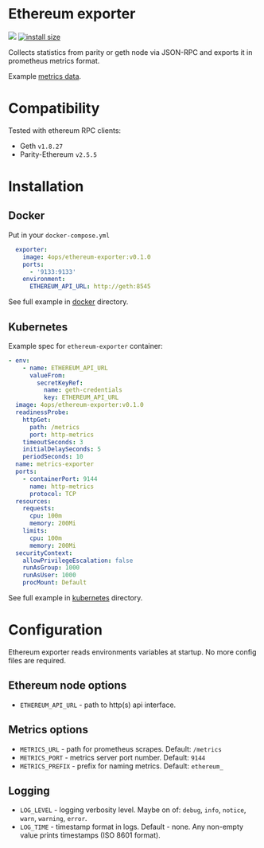 # Ethereum exporter

[![](https://images.microbadger.com/badges/image/4ops/ethereum-exporter.svg)](https://hub.docker.com/r/4ops/ethereum-exporter 'View on Docker Hub') [![install size](https://packagephobia.now.sh/badge?p=ethereum-exporter)](https://packagephobia.now.sh/result?p=ethereum-exporter)

Collects statistics from parity or geth node via JSON-RPC and exports it in prometheus metrics format.

Example [metrics data](https://github.com/4ops/ethereum-exporter/blob/master/examples/).

# Compatibility

Tested with ethereum RPC clients:

- Geth `v1.8.27`
- Parity-Ethereum `v2.5.5`

# Installation

## Docker

Put in your `docker-compose.yml`

```YAML
  exporter:
    image: 4ops/ethereum-exporter:v0.1.0
    ports:
      - '9133:9133'
    environment:
      ETHEREUM_API_URL: http://geth:8545
```

See full example in [docker](https://github.com/4ops/ethereum-exporter/tree/master/examples/docker) directory.

## Kubernetes

Example spec for `ethereum-exporter` container:

```YAML
- env:
    - name: ETHEREUM_API_URL
      valueFrom:
        secretKeyRef:
          name: geth-credentials
          key: ETHEREUM_API_URL
  image: 4ops/ethereum-exporter:v0.1.0
  readinessProbe:
    httpGet:
      path: /metrics
      port: http-metrics
    timeoutSeconds: 3
    initialDelaySeconds: 5
    periodSeconds: 10
  name: metrics-exporter
  ports:
    - containerPort: 9144
      name: http-metrics
      protocol: TCP
  resources:
    requests:
      cpu: 100m
      memory: 200Mi
    limits:
      cpu: 100m
      memory: 200Mi
  securityContext:
    allowPrivilegeEscalation: false
    runAsGroup: 1000
    runAsUser: 1000
    procMount: Default
```

See full example in [kubernetes](https://github.com/4ops/ethereum-exporter/tree/master/examples/kubernetes) directory.

# Configuration

Ethereum exporter reads environments variables at startup. No more config files are required.

## Ethereum node options

- `ETHEREUM_API_URL` - path to http(s) api interface.

## Metrics options

- `METRICS_URL` - path for prometheus scrapes. Default: `/metrics`
- `METRICS_PORT` - metrics server port number. Default: `9144`
- `METRICS_PREFIX` - prefix for naming metrics. Default: `ethereum_`

## Logging

- `LOG_LEVEL` - logging verbosity level. Maybe on of: `debug`, `info`, `notice`, `warn`, `warning`, `error`.
- `LOG_TIME` - timestamp format in logs. Default - none. Any non-empty value prints timestamps (ISO 8601 format).
